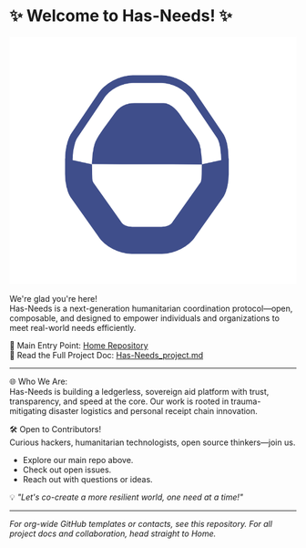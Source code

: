 # ✨ Welcome to Has-Needs! ✨

![Has-Needs Logo](https://raw.githubusercontent.com/Has-Needs/Home/main/has-needs-logo.png)

We're glad you're here!  
Has-Needs is a next-generation humanitarian coordination protocol—open, composable, and designed to empower individuals and organizations to meet real-world needs efficiently.

🚀 Main Entry Point: [Home Repository](https://github.com/Has-Needs/Home)  
📄 Read the Full Project Doc: [Has-Needs_project.md](https://github.com/Has-Needs/Home/blob/main/Has-Needs_project.md)

---
🌐 Who We Are:  
Has-Needs is building a ledgerless, sovereign aid platform with trust, transparency, and speed at the core. Our work is rooted in trauma-mitigating disaster logistics and personal receipt chain innovation.

🛠 Open to Contributors!  
Curious hackers, humanitarian technologists, open source thinkers—join us.  
- Explore our main repo above.
- Check out open issues.
- Reach out with questions or ideas.

💡 _"Let's co-create a more resilient world, one need at a time!"_

---

_For org-wide GitHub templates or contacts, see this repository. For all project docs and collaboration, head straight to Home._
